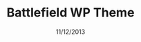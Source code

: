 ---
title: Battlefield WP Theme
date: 11/12/2013
categories: 
  - WordPress Themes
tags:
  - HTML
  - CSS
  - JavaScript
  - PHP
images: /assets/20220328170805-screencapture-file-C-Users-kerem-Desktop-Web-Tasarimlar-htdocs-oyun-index-html-2022-03-28-17_07_41.jpg
logo: /assets/logo/battlefield.png
madefor: Special request
preview:
  - icon: fas fa-pager
    label: Index
    url: https://kkerem.com/project/battlefield
download:
  - icon: fab fa-archive
    label: HTML
    url: https://kkerem.com/project/battlefield/archive.rar
  - icon: fab fa-wordpress
    label: WP Theme
    url: https://kkerem.com/project/battlefield/archive_wp.rar
---